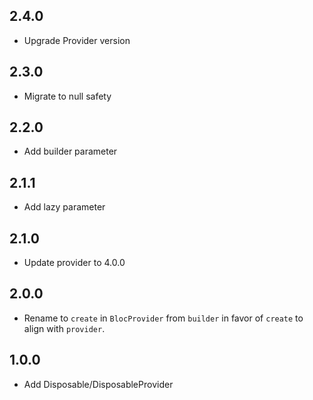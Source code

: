 ## 2.4.0

- Upgrade Provider version

## 2.3.0

- Migrate to null safety

## 2.2.0

- Add builder parameter

## 2.1.1

- Add lazy parameter

## 2.1.0

- Update provider to 4.0.0

## 2.0.0

- Rename to `create` in `BlocProvider` from `builder` in favor of `create` to align with `provider`.

## 1.0.0

- Add Disposable/DisposableProvider
